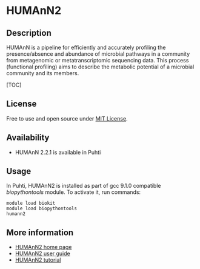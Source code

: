# HUMAnN2

## Description

HUMAnN is a pipeline for efficiently and accurately profiling the presence/absence and abundance of 
microbial pathways in a community from metagenomic or metatranscriptomic sequencing data. 
This process (functional profiling) aims to describe the metabolic potential of a microbial community 
and its members. 

[TOC]

## License

Free to use and open source under [MIT License](https://raw.githubusercontent.com/biobakery/humann/master/LICENSE).

## Availability

*   HUMAnN 2.2.1 is available in Puhti

## Usage

In Puhti, HUMAnN2 is installed as part of gcc 9.1.0 compatible _biopythontools_ module. To activate it, run commands:
```text
module load biokit
module load biopythontools
humann2
```

## More information

*   [HUMAnN2 home page](https://huttenhower.sph.harvard.edu/humann)
*   [HUMAnN2 user guide](https://github.com/biobakery/humann)
*   [HUMAnN2 tutorial](https://github.com/biobakery/biobakery/wiki/humann2)

